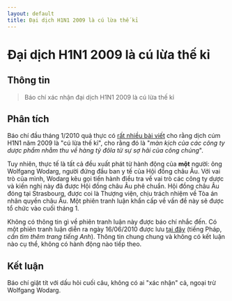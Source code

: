 ```yaml
---
layout: default
title: Đại dịch H1N1 2009 là cú lừa thế kỉ
---
```


# Đại dịch H1N1 2009 là cú lừa thế kỉ

## Thông tin

> Báo chí xác nhận đại dịch H1N1 2009 là cú lừa thế kỉ

## Phân tích

Báo chí đầu tháng 1/2010 quả thực có [rất nhiều bài viết](https://www.google.com/search?q=h1n1+c%C3%BA+l%E1%BB%ABa+th%E1%BA%BF+k%E1%BB%B7) cho rằng dịch cúm H1N1 năm 2009 là "cú lừa thế kỉ", cho rằng đó là "*màn kịch của các công ty dược phẩm nhằm thu về hàng tỷ đôla từ sự sợ hãi của công chúng*".

Tuy nhiên, thực tế là tất cả đều xuất phát từ hành động của **một** người: ông Wolfgang Wodarg, người đứng đầu ban y tế của Hội đồng châu Âu. Với vai trò của mình, Wodarg kêu gọi tiến hành điều tra về vai trò các công ty dược và kiến nghị này đã được Hội đồng châu Âu phê chuẩn. Hội đồng châu Âu đóng tại Strasbourg, được coi là Thượng viện, chịu trách nhiệm về Tòa án nhân quyền châu Âu. Một phiên tranh luận khẩn cấp về vấn đề này sẽ được tổ chức vào cuối tháng 1.

Không có thông tin gì về phiên tranh luận này được báo chí nhắc đến. Có một phiên tranh luận diễn ra ngày 16/06/2010 được lưu [tại đây](http://www.senat.fr/compte-rendu-commissions/20100614/grippea.html#toc2) (tiếng Pháp, *cần tìm thêm trang tiếng Anh*). Thông tin chung chung và không có kết luận nào cụ thể, không có hành động nào tiếp theo.

## Kết luận

Báo chí giật tít với dấu hỏi cuối câu, không có ai "xác nhận" cả, ngoại trừ Wolfgang Wodarg.

